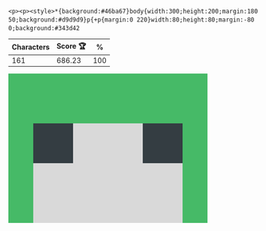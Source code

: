 `<p><p><style>*{background:#46ba67}body{width:300;height:200;margin:180 50;background:#d9d9d9}p{+p{margin:0 220}width:80;height:80;margin:-80 0;background:#343d42`

| Characters | Score 🏆 | %   |
| ---------- | -------- | --- |
| 161        | 686.23   | 100 |

![](/2025/Feb2025/18/20250218.png)
